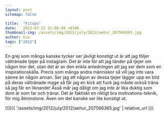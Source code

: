 ```yaml
---
layout: post
sitemap: false

title:  "Fitspo"
date:   2012-07-22 21:06:49 +0100
thumbnail-img: /assets/img/2012/july/2012/aehur_207566365.jpg
author: Eva
tags: ["2012"]
---
```


En grej som många kanske tycker ser jävligt konstigt ut är att jag följer vältränade tjejer på instagram. Det är inte för att jag tänder på tjejer om någon tror det, utan det är av den enkla anledningen att jag ser dem som en inspirationskälla. Precis som många andra människor så vill jag inte vara sämre än någon annan. Ser jag att någon av dessa tjejer lägger upp en bild på deras vältränade mage så får jag en kick att fuck jag måste också träna så jag får en liknande! Åsså mår jag dåligt om jag inte är lika duktig som dom är som far och tränar. Det är faktiskt en riktigt bra motivations-teknik, för mig åtminstone. Även om det kanske ser lite konstigt ut.

![]({{ '/assets/img/2012/july/2012/aehur_207566365.jpg'  | relative_url }})

